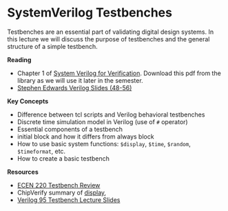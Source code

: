 # SystemVerilog Testbenches

Testbenches are an essential part of validating digital design systems.
In this lecture we will discuss the purpose of testbenches and the general structure of a simple testbench.

**Reading**
  * Chapter 1 of [System Verilog for Verification](https://search.lib.byu.edu/byu/record/cram.101.978-0-387-76530-3.1?holding=150kxz8ppcvbzc2x). Download this pdf from the library as we will use it later in the semester.
  * [Stephen Edwards Verilog Slides (48-56)](http://www.cs.columbia.edu/~sedwards/classes/2005/languages-summer/verilog.pdf)
  <!-- * Chapter 27 from Bren'ts new book -->

**Key Concepts**
  * Difference between tcl scripts and Verilog behavioral testbenches
  * Discrete time simulation model in Verilog (use of `#` operator)
  * Essential components of a testbench
  * initial block and how it differs from always block
  * How to use basic system functions: `$display`, `$time`, `$random`, `$timeformat`, etc.
  * How to create a basic testbench 

**Resources**
  * [ECEN 220 Testbench Review](http://ecen220wiki.groups.et.byu.net/resources/tool_resources/testbenches/)
  * ChipVerify summary of [display](https://www.chipverify.com/verilog/verilog-display-tasks), 
  * [Verilog 95 Testbench Lecture Slides](https://github.com/byu-cpe/ECEN_620/blob/main/docs/lecture_slides/verilog95_testbench.pdf)
 